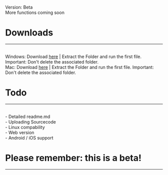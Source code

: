 Version: Beta<br>
More functions coming soon
<h1>Downloads</h1><hr><br>
Windows: Download <a href="">here</a> | Extract the Folder and run the first file. Important: Don't delete the associated folder.<br>
Mac:  Download <a href="">here</a> | Extract the Folder and run the first file. Important: Don't delete the associated folder.<br>
<h1>Todo</h1><hr><br>
- Detailed readme.md<br>
- Uploading Sourcecode<br>
- Linux compability<br>
- Web version<br>
- Android / iOS support<br>
<h1>Please remember: this is a beta!</h1><hr><br>

